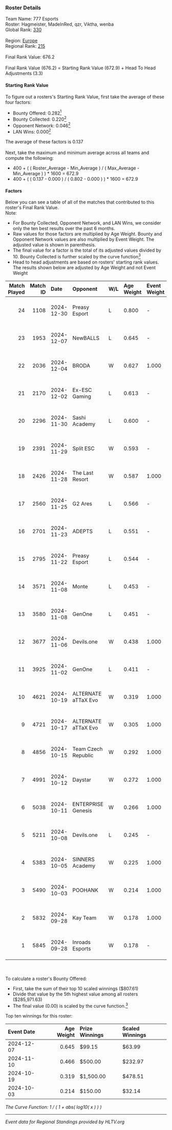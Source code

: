 ### Roster Details<br />
Team Name: 777 Esports<br />
Roster: Hagmeister, MadeInRed, qzr, Viktha, wenba<br />
Global Rank: [330](../../standings_global_2025_02_28.md)<br />
<br />
Region: [Europe]( ../../standings_europe_2025_02_28.md)<br />
Regional Rank: [215]( ../../standings_europe_2025_02_28.md)<br />
<br />
Final Rank Value:  676.2<br />
<br />
Final Rank Value (676.2) = Starting Rank Value (672.9) + Head To Head Adjustments (3.3)<br />

#### Starting Rank Value<br />
To figure out a rosters's Starting Rank Value, first take the average of these four factors:<br />
- Bounty Offered: 0.282[<sup>1</sup>](#table2)
- Bounty Collected: 0.220[<sup>2</sup>](#table1)
- Opponent Network: 0.046[<sup>2</sup>](#table1)
- LAN Wins: 0.000[<sup>2</sup>](#table1)

The average of these factors is 0.137<br />
<br />
Next, take the maximum and minimum average across all teams and compute the following:<br />
- 400 + ( ( Roster_Average - Min_Average ) / ( Max_Average - Min_Average ) ) * 1600 = 672.9
- 400 + ( ( 0.137 - 0.000 ) / ( 0.802 - 0.000 ) ) * 1600 = 672.9


#### Factors<br />
Below you can see a table of all of the matches that contributed to this roster's Final Rank Value.<br />
Note:<br />

- For Bounty Collected, Opponent Network, and LAN Wins, we consider only the ten best results over the past 6 months.
- Raw values for those factors are multiplied by Age Weight. Bounty and Opponent Network values are also multiplied by Event Weight. The adjusted value is shown in parenthesis.
- The final value for a factor is the total of its adjusted values divided by 10. Bounty Collected is further scaled by the curve function[<sup>3</sup>](#curveFunction)
- Head to head adjustments are based on rosters' starting rank values. The results shown below are adjusted by Age Weight and not Event Weight
<span id="table1"></span><br />


| Match Played | Match ID | Date       | Opponent            | W/L | Age Weight | Event Weight | Bounty Collected | Opponent Network | LAN Wins  | H2H Adj. | Roster                                    |
| -: | -: | :- | :- | :- | :- | :- | :- | :- | :- | -: | :- |
|           24 |     1108 | 2024-12-30 | Preasy Esport       | L   | 0.800      | -            | -                | -                | -         |    -6.11 | Hagmeister, MadeInRed, qzr, Viktha, wenba |
|           23 |     1953 | 2024-12-07 | NewBALLS            | L   | 0.645      | -            | -                | -                | -         |    -9.55 | Cruxey, Hagmeister, qzr, Viktha, wenba    |
|           22 |     2036 | 2024-12-04 | BRODA               | W   | 0.627      | 1.000        | 0.000 (0.000)    | 0.060 (0.038)    | 0 (0.000) |     5.71 | H4RR3, Hagmeister, qzr, Viktha, wenba     |
|           21 |     2170 | 2024-12-02 | Ex-ESC Gaming       | L   | 0.613      | -            | -                | -                | -         |    -8.92 | Affava, H4RR3, Hagmeister, qzr, Viktha    |
|           20 |     2296 | 2024-11-30 | Sashi Academy       | L   | 0.600      | -            | -                | -                | -         |    -6.81 | H4RR3, Hagmeister, qzr, Viktha, wenba     |
|           19 |     2391 | 2024-11-29 | Split ESC           | W   | 0.593      | -            | -                | -                | 0 (0.000) |     2.92 | H4RR3, Hagmeister, qzr, Viktha, wenba     |
|           18 |     2426 | 2024-11-28 | The Last Resort     | W   | 0.587      | 1.000        | 0.001 (0.001)    | 0.173 (0.102)    | 0 (0.000) |    11.22 | H4RR3, Hagmeister, qzr, Viktha, wenba     |
|           17 |     2560 | 2024-11-25 | G2 Ares             | L   | 0.566      | -            | -                | -                | -         |    -6.15 | H4RR3, Hagmeister, qzr, Viktha, wenba     |
|           16 |     2701 | 2024-11-23 | ADEPTS              | L   | 0.551      | -            | -                | -                | -         |    -6.45 | H4RR3, Hagmeister, qzr, Viktha, wenba     |
|           15 |     2795 | 2024-11-22 | Preasy Esport       | L   | 0.544      | -            | -                | -                | -         |    -4.52 | H4RR3, Hagmeister, qzr, Viktha, wenba     |
|           14 |     3571 | 2024-11-08 | Monte               | L   | 0.453      | -            | -                | -                | -         |    -0.84 | H4RR3, Hagmeister, qzr, Viktha, wenba     |
|           13 |     3580 | 2024-11-08 | GenOne              | L   | 0.451      | -            | -                | -                | -         |    -1.93 | H4RR3, Hagmeister, qzr, Viktha, wenba     |
|           12 |     3677 | 2024-11-06 | Devils.one          | W   | 0.438      | 1.000        | 0.001 (0.000)    | 0.082 (0.036)    | 0 (0.000) |     6.79 | H4RR3, Hagmeister, qzr, Viktha, wenba     |
|           11 |     3925 | 2024-11-02 | GenOne              | L   | 0.411      | -            | -                | -                | -         |    -1.67 | H4RR3, Hagmeister, qzr, Viktha, wenba     |
|           10 |     4621 | 2024-10-19 | ALTERNATE aTTaX Evo | W   | 0.319      | 1.000        | 0.001 (0.000)    | 0.200 (0.064)    | 0 (0.000) |     4.33 | H4RR3, Hagmeister, qzr, Viktha, wenba     |
|            9 |     4721 | 2024-10-17 | ALTERNATE aTTaX Evo | W   | 0.305      | 1.000        | 0.001 (0.000)    | 0.200 (0.061)    | 0 (0.000) |     4.15 | H4RR3, Hagmeister, qzr, Viktha, wenba     |
|            8 |     4856 | 2024-10-15 | Team Czech Republic | W   | 0.292      | 1.000        | 0.000 (0.000)    | 0.101 (0.030)    | 0 (0.000) |     5.46 | H4RR3, Hagmeister, qzr, Viktha, wenba     |
|            7 |     4991 | 2024-10-12 | Daystar             | W   | 0.272      | 1.000        | 0.000 (0.000)    | 0.147 (0.040)    | 0 (0.000) |     4.54 | H4RR3, Hagmeister, qzr, Viktha, wenba     |
|            6 |     5038 | 2024-10-11 | ENTERPRISE Genesis  | W   | 0.266      | 1.000        | 0.002 (0.000)    | 0.193 (0.051)    | 0 (0.000) |     4.33 | H4RR3, Hagmeister, qzr, Viktha, wenba     |
|            5 |     5211 | 2024-10-08 | Devils.one          | L   | 0.245      | -            | -                | -                | -         |    -3.55 | H4RR3, Hagmeister, qzr, Viktha, wenba     |
|            4 |     5383 | 2024-10-05 | SINNERS Academy     | W   | 0.225      | 1.000        | 0.001 (0.000)    | 0.111 (0.025)    | 0 (0.000) |     4.45 | H4RR3, Hagmeister, qzr, Viktha, wenba     |
|            3 |     5490 | 2024-10-03 | POOHANK             | W   | 0.214      | 1.000        | 0.000 (0.000)    | -                | -         |     2.62 | Chrysus, Hagmeister, qzr, Viktha, wenba   |
|            2 |     5832 | 2024-09-28 | Kay Team            | W   | 0.178      | 1.000        | -                | 0.054 (0.010)    | -         |     1.75 | Chrysus, Hagmeister, qzr, Viktha, wenba   |
|            1 |     5845 | 2024-09-28 | Inroads Esports     | W   | 0.178      | -            | -                | -                | -         |     1.53 | Chrysus, Hagmeister, qzr, Viktha, wenba   |

<br />
<span id="table2"></span><br />
To calculate a roster's Bounty Offered:<br />

- First, take the sum of their top 10 scaled winnings ($807.61)
- Divide that value by the 5th highest value among all rosters ($285,971.63)
- The final value (0.00) is scaled by the curve function.[<sup>3</sup>](#curveFunction)

Top ten winnings for this roster:<br />

| Event Date | Age Weight | Prize Winnings | Scaled Winnings |
| :- | -: | :- | :- |
| 2024-12-07 |      0.645 | $99.15         | $63.99          |
| 2024-11-10 |      0.466 | $500.00        | $232.97         |
| 2024-10-19 |      0.319 | $1,500.00      | $478.51         |
| 2024-10-03 |      0.214 | $150.00        | $32.14          |


<span id="curveFunction"></span>_The Curve Function: 1 / ( 1 + abs( log10( x ) ) )_<br />

---
_Event data for Regional Standings provided by HLTV.org_<br />
